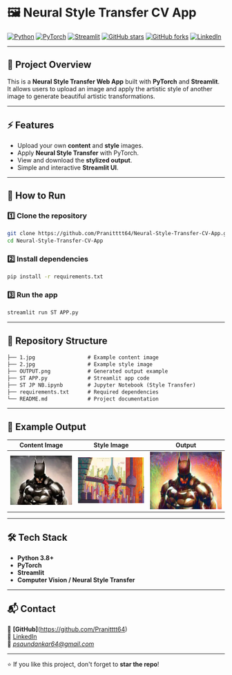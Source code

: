 # 🖼️ Neural Style Transfer CV App

[![Python](https://img.shields.io/badge/Python-3.8%2B-blue)](https://www.python.org/)
[![PyTorch](https://img.shields.io/badge/PyTorch-Deep%20Learning-red)](https://pytorch.org/)
[![Streamlit](https://img.shields.io/badge/Streamlit-Web%20App-brightgreen)](https://streamlit.io/)
[![GitHub stars](https://img.shields.io/github/stars/Pranitttt64/Neural-Style-Transfer-CV-App?style=social)](https://github.com/Pranitttt64/Neural-Style-Transfer-CV-App/stargazers)
[![GitHub forks](https://img.shields.io/github/forks/Pranitttt64/Neural-Style-Transfer-CV-App?style=social)](https://github.com/Pranitttt64/Neural-Style-Transfer-CV-App/network/members)
[![LinkedIn](https://img.shields.io/badge/LinkedIn-Pranit%20Saundankar-blue?logo=linkedin)](https://www.linkedin.com/in/pranit-saundankar/)

---

## 📌 Project Overview
This is a **Neural Style Transfer Web App** built with **PyTorch** and **Streamlit**.  
It allows users to upload an image and apply the artistic style of another image to generate beautiful artistic transformations.

---

## ⚡ Features
- Upload your own **content** and **style** images.
- Apply **Neural Style Transfer** with PyTorch.
- View and download the **stylized output**.
- Simple and interactive **Streamlit UI**.

---

## 🚀 How to Run

### 1️⃣ Clone the repository
```bash
git clone https://github.com/Pranitttt64/Neural-Style-Transfer-CV-App.git
cd Neural-Style-Transfer-CV-App
```

### 2️⃣ Install dependencies
```bash
pip install -r requirements.txt
```

### 3️⃣ Run the app
```bash
streamlit run ST APP.py
```

---

## 📂 Repository Structure
```
├── 1.jpg                 # Example content image
├── 2.jpg                 # Example style image
├── OUTPUT.png            # Generated output example
├── ST APP.py             # Streamlit app code
├── ST JP NB.ipynb        # Jupyter Notebook (Style Transfer)
├── requirements.txt      # Required dependencies
└── README.md             # Project documentation
```

---

## 📸 Example Output
| Content Image | Style Image | Output |
|---------------|------------|--------|
| ![content](2.jpg) | ![style](1.jpg) | ![output](OUTPUT.png) |

---

## 🛠️ Tech Stack
- **Python 3.8+**
- **PyTorch**
- **Streamlit**
- **Computer Vision / Neural Style Transfer**

---

## 📬 Contact
👤 **[GitHub]**(https://github.com/Pranitttt64)  
🔗 [LinkedIn](https://www.linkedin.com/in/pranit-saundankar/)  
📧 *psaundankar64@gmail.com*

---

⭐ If you like this project, don't forget to **star the repo**!
